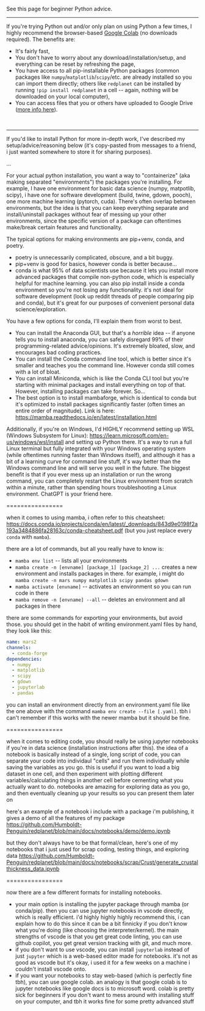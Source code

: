 See this page for beginner Python advice.

---

If you're trying Python out and/or only plan on using Python a few times, I highly recommend the browser-based [Google Colab](https://colab.google/) (no downloads required). The benefits are:

- It's fairly fast, 
- You don't have to worry about any download/installation/setup, and everything can be reset by refreshing the page, 
- You have access to all pip-installable Python packages (common packages like `numpy`/`matplotlib`/`scipy`/etc. are already installed so you can import them directly; others like `redplanet` can be installed by running `!pip install redplanet` in a cell -- again, nothing will be downloaded on your local computer), 
- You can access files that you or others have uploaded to Google Drive ([more info here](https://colab.research.google.com/notebooks/io.ipynb)).

&nbsp;

---

If you'd like to install Python for more in-depth work, I've described my setup/advice/reasoning below (it's copy-pasted from messages to a friend, i just wanted somewhere to store it for sharing purposes).

...

For your actual python installation, you want a way to "containerize" (aka making separated "environments") the packages you're installing. For example, I have one environment for basic data science (numpy, matpotlib, scipy), i have one for software development (build, twine, gdown, pooch), one more machine learning (pytorch, cuda). There's often overlap between environments, but the idea is that you can keep everything separate and install/uninstall packages without fear of messing up your other environments, since the specific version of a package can oftentimes make/break certain features and functionality. 

The typical options for making environments are pip+venv, conda, and poetry. 
- poetry is unnecessarily complicated, obscure, and a bit buggy. 
- pip+venv is good for basics, however conda is better because...
- conda is what 95% of data scientists use because it lets you install more advanced packages that compile non-python code, which is especially helpful for machine learning. you can also pip install inside a conda environment so you're not losing any functionality. it's not ideal for software development (look up reddit threads of people comparing pip and conda), but it's great for our purposes of convenient personal data science/exploration.

You have a few options for conda, I'll explain them from worst to best. 
- You can install the Anaconda GUI, but that's a *horrible* idea -- if anyone tells you to install anaconda, you can safely disregard 99% of their programming-related advice/opinions. It's extremely bloated, slow, and encourages bad coding practices.
- You can install the Conda command line tool, which is better since it's smaller and teaches you the command line. However conda still comes with a lot of bloat.
- You can install Miniconda, which is like the Conda CLI tool but you're starting with minimal packages and install everything on top of that. However, installing packages can take forever. So...
- The best option is to install mambaforge, which is identical to conda but it's optimized to install packages significantly faster (often times an entire order of magnitude). Link is here: https://mamba.readthedocs.io/en/latest/installation.html

Additionally, if you're on Windows, I'd HIGHLY recommend setting up WSL (Windows Subsystem for Linux): https://learn.microsoft.com/en-us/windows/wsl/install and setting up Python there. It's a way to run a full Linux terminal but fully integrated with your Windows operating system (while oftentimes running faster than Windows itself), and although it has a bit of a learning curve for command line stuff, it's way better than the Windows command line and will serve you well in the future. The biggest benefit is that if you ever mess up an installation or run the wrong command, you can completely restart the Linux environment from scratch within a minute, rather than spending hours troubleshooting a Linux environment. ChatGPT is your friend here. 

================

when it comes to using mamba, i often refer to this cheatsheet: https://docs.conda.io/projects/conda/en/latest/_downloads/843d9e0198f2a193a3484886fa28163c/conda-cheatsheet.pdf (but you just replace every `conda` with `mamba`).

there are a lot of commands, but all you really have to know is:
- `mamba env list` -- lists all your environments
- `mamba create -n [envname] [package_1] [package_2] ...` creates a new environment and installs packages in there. for example, i might do `mamba create -n mars numpy matplotlib scipy pandas gdown`
- `mamba activate [envname]` -- activates an environment so you can run code in there
- `mamba remove -n [envname] --all` -- deletes an environment and all packages in there

there are some commands for exporting your environments, but avoid those. you should get in the habit of writing environment.yaml files by hand, they look like this:
```yaml
name: mars2
channels:
  - conda-forge
dependencies:
  - numpy
  - matplotlib
  - scipy
  - gdown
  - jupyterlab
  - pandas
```

you can install an environment directly from an environment.yaml file like the one above with the command `mamba env create --file [.yaml]`. tbh i can't remember if this works with the newer mamba but it should be fine. 


================

when it comes to editing code, you should really be using jupyter notebooks if you're in data science (installation instructions after this). the idea of a notebook is basically instead of a single, long script of code, you can separate your code into individaul "cells" and run them individually while saving the variables as you go. this is useful if you want to load a big dataset in one cell, and then experiment with plotting different variables/calculating things in another cell before cementing what you actually want to do. notebooks are amazing for exploring data as you go, and then eventually cleaning up your results so you can present them later on

here's an example of a notebook i include with a package i'm publishing, it gives a demo of all the features of my package https://github.com/Humboldt-Penguin/redplanet/blob/main/docs/notebooks/demo/demo.ipynb

but they don't always have to be that formal/clean, here's one of my notebooks that i just used for scrap coding, testing things, and exploring data https://github.com/Humboldt-Penguin/redplanet/blob/main/docs/notebooks/scrap/Crust/generate_crustalthickness_data.ipynb

================

now there are a few different formats for installing notebooks. 
- your main option is installing the jupyter package through mamba (or conda/pip). then you can use jupyter notebooks in vscode directly, which is really efficient. i'd highly highly highly recommend this, i can explain how to do this since it can be a bit finnicky if you don't know what you're doing (like choosing the interpreter/kernel). the main strengths of vscode is that you get great code linting, you can use github copilot, you get great version tracking with git, and much more. 
- if you don't want to use vscode, you can install `jupyterlab` instead of just `jupyter` which is a web-based editor made for notebooks. it's not as good as vscode but it's okay, i used it for a few weeks on a machine i couldn't install vscode onto.
- if you want your notebooks to stay web-based (which is perfectly fine tbh), you can use google colab. an analogy is that google colab is to jupyter notebooks like google docs is to microsoft word. colab is pretty sick for beginners if you don't want to mess around with installing stuff on your computer, and tbh it works fine for some pretty advanced stuff